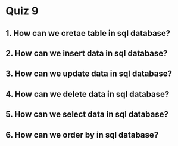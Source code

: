 # Quiz 9 

## 1. How can we cretae table in sql database?

<!-- 

```python

CREATE TABLE mytable (id int, name varchar(255));

```

-->

## 2. How can we insert data in sql database?

<!-- 

```python

INSERT INTO mytable (id, name) VALUES (1, 'John');

```

-->

## 3. How can we update data in sql database?


<!-- 

```python

UPDATE mytable SET name = 'John' WHERE id = 1;

```

-->

## 4. How can we delete data in sql database?

<!-- 

```python

DELETE FROM mytable WHERE id = 1;

```

-->

## 5. How can we select data in sql database?

<!-- 

```python


SELECT * FROM mytable;

```

-->

## 6. How can we order by in sql database?

<!-- 

```python

SELECT * FROM mytable ORDER BY id;

```

-->

